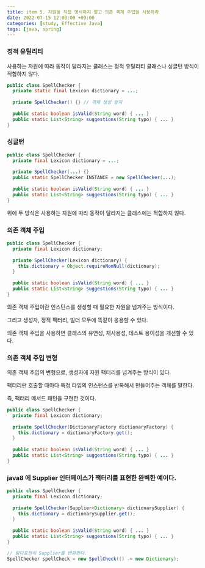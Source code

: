```yaml
---
title: item 5. 자원을 직접 명시하지 말고 의존 객체 주입을 사용하라
date: 2022-07-15 12:00:00 +09:00
categories: [study, Effective Java]
tags: [java, spring]     
---
```


### 정적 유틸리티

사용하는 자원에 따라 동작이 달라지는 클래스는 정적 유틸리티 클래스나 싱글턴 방식이 적합하지 않다.

```java
public class SpellChecker {
  private static final Lexicon dictionary = ...;
  
  private SpellChecker() {} // 객체 생성 방지
  
  public static boolean isValid(String word) { ... }
  public static List<String> suggestions(String typo) { ... }
}
```

### 싱글턴

```java
public class SpellChecker {
  private final Lexicon dictionary = ...;
  
  private SpellChecker(...) {}
  public static SpellChecker INSTANCE = new SpellChecker(...);
  
  public static boolean isValid(String word) { ... }
  public static List<String> suggestions(String typo) { ... }
}
```

위에 두 방식은 사용하는 자원에 따라 동작이 달라지는 클래스에는 적합하지 않다.

### 의존 객체 주입

```java
public class SpellChecker {
  private final Lexicon dictionary;
  
  private SpellChecker(Lexicon dictionary) {
    this.dictionary = Object.requireNonNull(dictionary);
  }
  
  public static boolean isValid(String word) { ... }
  public static List<String> suggestions(String typo) { ... }
}
```

의존 객체 주입이란 인스턴스를 생성할 때 필요한 자원을 넘겨주는 방식이다.

그리고 생성자, 정적 팩터리, 빌더 모두에 똑같이 응용할 수 있다.

의존 객체 주입을 사용하면 클래스의 유연성, 재사용성, 테스트 용이성을 개선할 수 있다.

### 의존 객체 주입 변형

의존 객체 주입의 변형으로, 생성자에 자원 팩터리를 넘겨주는 방식이 있다.

팩터리란 호출할 때마다 특정 타입의 인스턴스를 반복해서 만들어주는 객체를 말한다.

즉, 팩터리 메서드 패턴을 구현한 것이다.

```java
public class SpellChecker {
  private final Lexicon dictionary;
  
  private SpellChecker(DictionaryFactory dictionaryFactory) {
    this.dictionary = dictionaryFactory.get();
  }
  
  public static boolean isValid(String word) { ... }
  public static List<String> suggestions(String typo) { ... }
}
```

### java8 에 Supplier<T> 인터페이스가 팩터리를 표현한 완벽한 예이다.

```java
public class SpellChecker {
  private final Lexicon dictionary;
  
  private SpellChecker(Supplier<Dictionary> dictionarySupplier) {
    this.dictionary = dictionarySupplier.get();
  }
  
  public static boolean isValid(String word) { ... }
  public static List<String> suggestions(String typo) { ... }
}
```

```java
// 람다표현식 Supplier를 반환한다.
SpellChecker spellCheck = new SpellCheck(() -> new Dictionary);
```
